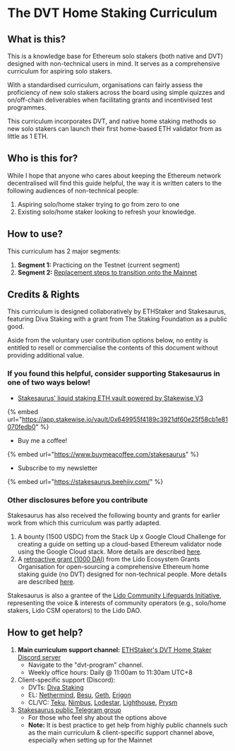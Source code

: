 # The DVT Home Staking Curriculum

## What is this?

This is a knowledge base for Ethereum solo stakers (both native and DVT) designed with non-technical users in mind. It serves as a comprehensive curriculum for aspiring solo stakers.

With a standardised curriculum, organisations can fairly assess the proficiency of new solo stakers across the board using simple quizzes and on/off-chain deliverables when facilitating grants and incentivised test programmes.

This curriculum incorporates DVT, and native home staking methods so new solo stakers can launch their first home-based ETH validator from as little as 1 ETH.

## Who is this for?

While I hope that anyone who cares about keeping the Ethereum network decentralised will find this guide helpful, the way it is written caters to the following audiences of non-technical people:

1. Aspiring solo/home staker trying to go from zero to one
2. Existing solo/home staker looking to refresh your knowledge.

## How to use?

This curriculum has 2 major segments:

1. **Segment 1:** Practicing on the Testnet (current segment)
2. **Segment 2:** [Replacement steps to transition onto the Mainnet ](https://app.gitbook.com/o/ZRc5aeQgk267aLADwYv5/s/FoGzpVzGOOby9LLDFqRC/)

## Credits & Rights

This curriculum is designed collaboratively by ETHStaker and Stakesaurus, featuring Diva Staking with a grant from The Staking Foundation as a public good.

Aside from the voluntary user contribution options below, no entity is entitled to resell or commercialise the contents of this document without providing additional value.&#x20;

### If you found this helpful, consider supporting Stakesaurus in one of two ways below!&#x20;

* [Stakesaurus' liquid staking ETH vault powered by Stakewise V3](https://app.stakewise.io/vault/0x649955f4189c3921df60e25f58cb1e81070fedb0)

{% embed url="https://app.stakewise.io/vault/0x649955f4189c3921df60e25f58cb1e81070fedb0" %}

* Buy me a coffee!

{% embed url="https://www.buymeacoffee.com/stakesaurus" %}

* Subscribe to my newsletter

{% embed url="https://stakesaurus.beehiiv.com/" %}

### Other disclosures before you contribute

Stakesaurus has also received the following bounty and grants for earlier work from which this curriculum was partly adapted.

1. A bounty (1500 USDC) from the Stack Up x Google Cloud Challenge for creating a guide on setting up a cloud-based Ethereum validator node using the Google Cloud stack. More details are described [here](https://x.com/StackUpHQ/status/1701601281541091565).
2. A [retroactive grant (1000 DAI)](https://research.lido.fi/t/lido-community-lifeguards-initiative/4678/23?u=stakesaurus) from the Lido Ecosystem Grants Organisation for open-sourcing a comprehensive Ethereum home staking guide (no DVT) designed for non-technical people. More details are described [here](https://x.com/stakesaurus/status/1709419025435164696).

Stakesaurus is also a grantee of the [Lido Community Lifeguards Initiative](https://research.lido.fi/t/lido-community-lifeguards-initiative/4678), representing the voice & interests of community operators (e.g., solo/home stakers, Lido CSM operators) to the Lido DAO.

## How to get help?

1. **Main curriculum support channel:** [ETHStaker's DVT Home Staker Discord server](https://discord.gg/ethstaker)
   * Navigate to the "dvt-program" channel.
   * Weekly office hours: Daily @ 11:00am to 11:30am UTC+8
2. Client-specific support (Discord):
   * DVTs: [Diva Staking](https://discord.gg/gkgzbze4)
   * EL: [Nethermind](https://discord.gg/bphnunvcef), [Besu](https://discord.gg/consensys), [Geth](https://discord.gg/CYuF3A9S), [Erigon](https://github.com/ledgerwatch/erigon?tab=readme-ov-file#erigon-discord-server)
   * CL/VC: [Teku](https://discord.gg/consensys), [Nimbus](https://discord.gg/AuDqCzQb), [Lodestar](https://discord.gg/AuPdTD6N), [Lighthouse](https://discord.gg/5U2R2Awu), [Prysm](https://discord.gg/prysmaticlabs)
3. [Stakesaurus public Telegram group](https://t.me/stakesaurus)
   * For those who feel shy about the options above
   * **Note:** It is best practice to get help from highly public channels such as the main curriculum  & client-specific support channel above, especially when setting up for the Mainnet&#x20;
